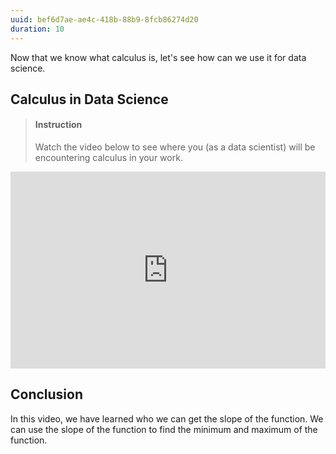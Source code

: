 ```yaml
---
uuid: bef6d7ae-ae4c-418b-88b9-8fcb86274d20
duration: 10
---
```


Now that we know what calculus is, let's see how can we use it for data science.

## Calculus in Data Science

> #### Instruction
> Watch the video below to see where you (as a data scientist) will be encountering calculus in your work.

<iframe width="100%" height="315" src="https://www.youtube.com/embed/BCLuwh30zgA" frameborder="0" allow="accelerometer; autoplay; encrypted-media; gyroscope; picture-in-picture" allowfullscreen></iframe>


## Conclusion

In this video, we have learned who we can get the slope of the function. We can use the slope of the function to find the minimum and maximum of the function.